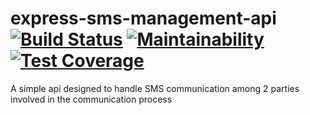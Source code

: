 # express-sms-management-api [![Build Status](https://travis-ci.org/katunold/express-sms-management-api.svg?branch=develop)](https://travis-ci.org/katunold/express-sms-management-api) [![Maintainability](https://api.codeclimate.com/v1/badges/f45823ea87a02c01209c/maintainability)](https://codeclimate.com/github/katunold/express-sms-management-api/maintainability) [![Test Coverage](https://api.codeclimate.com/v1/badges/f45823ea87a02c01209c/test_coverage)](https://codeclimate.com/github/katunold/express-sms-management-api/test_coverage) 
A simple api designed to handle SMS communication among 2 parties involved in the communication process 
